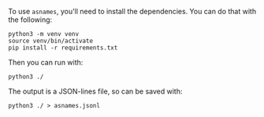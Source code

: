 To use `asnames`, you'll need to install the dependencies. You can do that with the following:

```shell
python3 -m venv venv
source venv/bin/activate
pip install -r requirements.txt
```

Then you can run with:

```shell
python3 ./
```

The output is a JSON-lines file, so can be saved with:

```shell
python3 ./ > asnames.jsonl
```